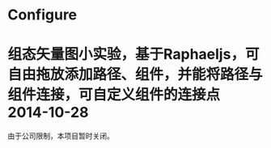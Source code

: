 Configure
=========
组态矢量图小实验，基于Raphaeljs，可自由拖放添加路径、组件，并能将路径与组件连接，可自定义组件的连接点
2014-10-28
=========
由于公司限制，本项目暂时关闭。
